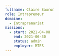 ```yaml
---
fullname: Claire Sauron
role: Intrapreneur
domaine:
  - Intraprenariat
missions:
  - start: 2021-04-08
    end: 2021-06-30
    status: admin
    employer: MTES
---
```


